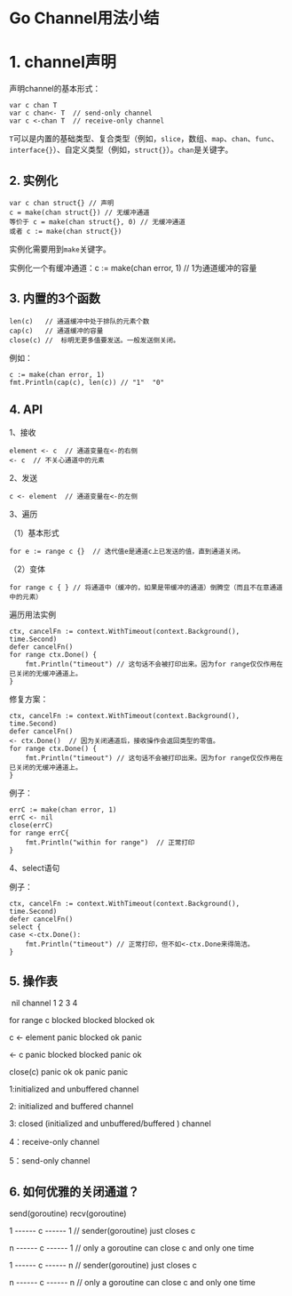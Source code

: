 # Go Channel用法小结

# 1. channel声明

声明channel的基本形式：

```
var c chan T 
var c chan<- T  // send-only channel
var c <-chan T  // receive-only channel
```

`T`可以是内置的基础类型、复合类型（例如，`slice`，数组、`map`、`chan`、`func`、`interface{}`）、自定义类型（例如，`struct{}`）。`chan`是关键字。

## 2. 实例化

```
var c chan struct{} // 声明
c = make(chan struct{}) // 无缓冲通道
等价于 c = make(chan struct{}, 0) // 无缓冲通道
或者 c := make(chan struct{})
```

实例化需要用到`make`关键字。

实例化一个有缓冲通道：c := make(chan error, 1) // 1为通道缓冲的容量

## 3. 内置的3个函数

```
len(c)   // 通道缓冲中处于排队的元素个数
cap(c)   // 通道缓冲的容量
close(c) //  标明无更多值要发送。一般发送侧关闭。
```

例如：

```
c := make(chan error, 1)
fmt.Println(cap(c), len(c)) // "1"  "0"
```

## 4. API

1、接收

```
element <- c  // 通道变量在<-的右侧
<- c  // 不关心通道中的元素
```

2、发送

```
c <- element  // 通道变量在<-的左侧
```

3、遍历

（1）基本形式

```
for e := range c {}  // 迭代值e是通道c上已发送的值，直到通道关闭。
```

（2）变体

```
for range c { } // 将通道中（缓冲的，如果是带缓冲的通道）倒腾空（而且不在意通道中的元素）
```

遍历用法实例

```
ctx, cancelFn := context.WithTimeout(context.Background(), time.Second)
defer cancelFn()
for range ctx.Done() { 	
	fmt.Println("timeout") // 这句话不会被打印出来。因为for range仅仅作用在已关闭的无缓冲通道上。
}
```

修复方案：

```
ctx, cancelFn := context.WithTimeout(context.Background(), time.Second)
defer cancelFn()
<- ctx.Done()  // 因为关闭通道后，接收操作会返回类型的零值。
for range ctx.Done() { 	
	fmt.Println("timeout") // 这句话不会被打印出来。因为for range仅仅作用在已关闭的无缓冲通道上。
}
```

例子：

```
errC := make(chan error, 1)
errC <- nil
close(errC)
for range errC{
	fmt.Println("within for range")  // 正常打印
}
```

4、select语句

例子：

```
ctx, cancelFn := context.WithTimeout(context.Background(), time.Second)
defer cancelFn()
select {
case <-ctx.Done(): 	
	fmt.Println("timeout") // 正常打印，但不如<-ctx.Done来得简洁。
}
```

## 5. 操作表

​                                      nil channel                           1                       2                  3              4

for range c                      blocked                        blocked           blocked           ok

c <- element                    panic                           blocked                ok              panic       

 <- c                                   panic                           blocked            blocked        panic        ok

close(c)                             panic                               ok                      ok             panic        panic

1:initialized and unbuffered channel

2: initialized and buffered channel 

3: closed (initialized and unbuffered/buffered ) channel

4：receive-only channel

5：send-only channel

## 6. 如何优雅的关闭通道？

send(goroutine)      recv(goroutine)

   1    ------   c    ------     1      // sender(goroutine) just closes c

   n    ------   c    ------     1      // only a goroutine can close c and only one time

   1    ------   c    ------     n     //  sender(goroutine) just closes c

   n    ------   c    ------     n     //  only a goroutine can close c and only one time